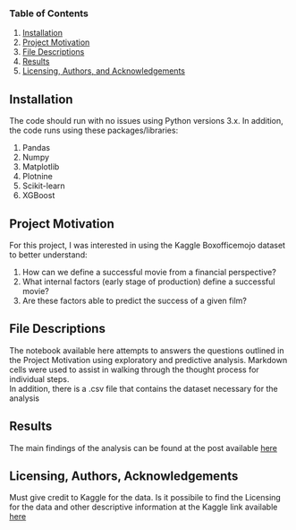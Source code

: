 ### Table of Contents

1. [Installation](#installation)
2. [Project Motivation](#motivation)
3. [File Descriptions](#files)
4. [Results](#results)
5. [Licensing, Authors, and Acknowledgements](#licensing)


## Installation <a name="installation"></a>

The code should run with no issues using Python versions 3.x. In addition, the code runs using these packages/libraries:

1. Pandas
2. Numpy
3. Matplotlib
4. Plotnine
5. Scikit-learn
6. XGBoost


## Project Motivation<a name="motivation"></a>

For this project, I was interested in using the Kaggle Boxofficemojo dataset to better understand:

1. How can we define a successful movie from a financial perspective?
2. What internal factors (early stage of production) define a successful movie?
3. Are these factors able to predict the success of a given film?


## File Descriptions <a name="files"></a>

The notebook available here attempts to answers the questions outlined in the Project Motivation using exploratory and predictive analysis. Markdown cells were used to assist in walking through the thought process for individual steps.   
In addition, there is a .csv file that contains the dataset necessary for the analysis

## Results<a name="results"></a>

The main findings of the analysis can be found at the post available [here](https://medium.com/@shosan_71491/producing-a-winning-movie-are-early-stages-of-production-features-central-in-predicting-a-33ce741ebebb)

## Licensing, Authors, Acknowledgements<a name="licensing"></a>

Must give credit to Kaggle for the data.  Is it possibile to find the Licensing for the data and other descriptive information at the Kaggle link available [here](https://www.kaggle.com/igorkirko/wwwboxofficemojocom-movies-with-budget-listed)
